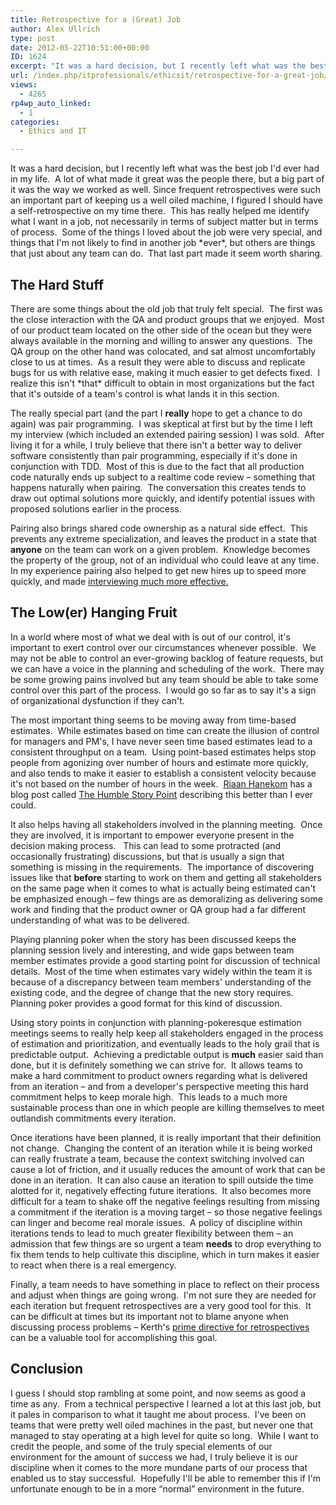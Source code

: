 ```yaml
---
title: Retrospective for a (Great) Job
author: Alex Ullrich
type: post
date: 2012-05-22T10:51:00+00:00
ID: 1624
excerpt: "It was a hard decision, but I recently left what was the best job I'd ever had in my life.  A lot of what made it great was the people there, but a big part of it was the way we worked as well. Since frequent retrospectives were such an important part o&hellip;"
url: /index.php/itprofessionals/ethicsit/retrospective-for-a-great-job/
views:
  - 4265
rp4wp_auto_linked:
  - 1
categories:
  - Ethics and IT

---
```

It was a hard decision, but I recently left what was the best job I'd ever had in my life.  A lot of what made it great was the people there, but a big part of it was the way we worked as well. Since frequent retrospectives were such an important part of keeping us a well oiled machine, I figured I should have a self-retrospective on my time there.  This has really helped me identify what I want in a job, not necessarily in terms of subject matter but in terms of process.  Some of the things I loved about the job were very special, and things that I'm not likely to find in another job \*ever\*, but others are things that just about any team can do.  That last part made it seem worth sharing.

## The Hard Stuff

There are some things about the old job that truly felt special.  The first was the close interaction with the QA and product groups that we enjoyed.  Most of our product team located on the other side of the ocean but they were always available in the morning and willing to answer any questions.  The QA group on the other hand was colocated, and sat almost uncomfortably close to us at times.  As a result they were able to discuss and replicate bugs for us with relative ease, making it much easier to get defects fixed.  I realize this isn't \*that\* difficult to obtain in most organizations but the fact that it's outside of a team's control is what lands it in this section.

The really special part (and the part I **really** hope to get a chance to do again) was pair programming.  I was skeptical at first but by the time I left my interview (which included an extended pairing session) I was sold.  After living it for a while, I truly believe that there isn't a better way to deliver software consistently than pair programming, especially if it's done in conjunction with TDD.  Most of this is due to the fact that all production code naturally ends up subject to a realtime code review – something that happens naturally when pairing.  The conversation this creates tends to draw out optimal solutions more quickly, and identify potential issues with proposed solutions earlier in the process.

Pairing also brings shared code ownership as a natural side effect.  This prevents any extreme specialization, and leaves the product in a state that **anyone** on the team can work on a given problem.  Knowledge becomes the property of the group, not of an individual who could leave at any time.  In my experience pairing also helped to get new hires up to speed more quickly, and made [interviewing much more effective.][1]

## The Low(er) Hanging Fruit

In a world where most of what we deal with is out of our control, it's important to exert control over our circumstances whenever possible.  We may not be able to control an ever-growing backlog of feature requests, but we can have a voice in the planning and scheduling of the work.  There may be some growing pains involved but any team should be able to take some control over this part of the process.  I would go so far as to say it's a sign of organizational dysfunction if they can't.

The most important thing seems to be moving away from time-based estimates.  While estimates based on time can create the illusion of control for managers and PM's, I have never seen time based estimates lead to a consistent throughput on a team.  Using point-based estimates helps stop people from agonizing over number of hours and estimate more quickly, and also tends to make it easier to establish a consistent velocity because it's not based on the number of hours in the week.  [Riaan Hanekom][2] has a blog post called [The Humble Story Point][3] describing this better than I ever could.

It also helps having all stakeholders involved in the planning meeting.  Once they are involved, it is important to empower everyone present in the decision making process.   This can lead to some protracted (and occasionally frustrating) discussions, but that is usually a sign that something is missing in the requirements.  The importance of discovering issues like that **before** starting to work on them and getting all stakeholders on the same page when it comes to what is actually being estimated can't be emphasized enough – few things are as demoralizing as delivering some work and finding that the product owner or QA group had a far different understanding of what was to be delivered.

Playing planning poker when the story has been discussed keeps the planning session lively and interesting, and wide gaps between team member estimates provide a good starting point for discussion of technical details.  Most of the time when estimates vary widely within the team it is because of a discrepancy between team members' understanding of the existing code, and the degree of change that the new story requires.  Planning poker provides a good format for this kind of discussion.

Using story points in conjunction with planning-pokeresque estimation meetings seems to really help keep all stakeholders engaged in the process of estimation and prioritization, and eventually leads to the holy grail that is predictable output.  Achieving a predictable output is **much** easier said than done, but it is definitely something we can strive for.  It allows teams to make a hard commitment to product owners regarding what is delivered from an iteration – and from a developer's perspective meeting this hard commitment helps to keep morale high.  This leads to a much more sustainable process than one in which people are killing themselves to meet outlandish commitments every iteration.

Once iterations have been planned, it is really important that their definition not change.  Changing the content of an iteration while it is being worked can really frustrate a team, because the context switching involved can cause a lot of friction, and it usually reduces the amount of work that can be done in an iteration.  It can also cause an iteration to spill outside the time alotted for it, negatively effecting future iterations.  It also becomes more difficult for a team to shake off the negative feelings resulting from missing a commitment if the iteration is a moving target – so those negative feelings can linger and become real morale issues.  A policy of discipline within iterations tends to lead to much greater flexibility between them – an admission that few things are so urgent a team **needs** to drop everything to fix them tends to help cultivate this discipline, which in turn makes it easier to react when there is a real emergency.

Finally, a team needs to have something in place to reflect on their process and adjust when things are going wrong.  I'm not sure they are needed for each iteration but frequent retrospectives are a very good tool for this.  It can be difficult at times but its important not to blame anyone when discussing process problems – Kerth's [prime directive for retrospectives][4] can be a valuable tool for accomplishing this goal.

## Conclusion

I guess I should stop rambling at some point, and now seems as good a time as any.  From a technical perspective I learned a lot at this last job, but it pales in comparison to what it taught me about process.  I've been on teams that were pretty well oiled machines in the past, but never one that managed to stay operating at a high level for quite so long.  While I want to credit the people, and some of the truly special elements of our environment for the amount of success we had, I truly believe it is our discipline when it comes to the more mundane parts of our process that enabled us to stay successful.  Hopefully I'll be able to remember this if I'm unfortunate enough to be in a more “normal” environment in the future.

 [1]: http://buildbroke.com/2011/02/10/pairing-and-interviewing/
 [2]: https://twitter.com/#!/rhanekom
 [3]: http://riaanhanekom.com/blog/2012/02/13/the-humble-story-point/
 [4]: http://www.retrospectives.com/pages/retroPrimeDirective.html